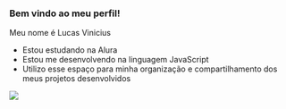### Bem vindo ao meu perfil!

Meu nome é Lucas Vinicius

- Estou estudando na Alura
- Estou me desenvolvendo na linguagem JavaScript
- Utilizo esse espaço para minha organização e compartilhamento dos meus projetos desenvolvidos

![]([link](https://tenor.com/pt-BR/view/cat-kiss-gif-13364104941228571438))

